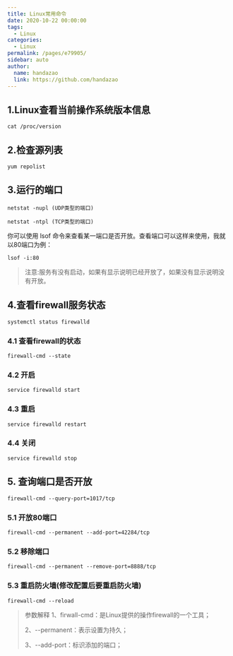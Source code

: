 ```yaml
---
title: Linux常用命令
date: 2020-10-22 00:00:00
tags: 
  - Linux
categories: 
  - Linux
permalink: /pages/e79905/
sidebar: auto
author: 
  name: handazao
  link: https://github.com/handazao
---
```


## 1.Linux查看当前操作系统版本信息

```
cat /proc/version
```



## 2.检查源列表

```
yum repolist
```



## 3.运行的端口

```
netstat -nupl (UDP类型的端口) 

netstat -ntpl (TCP类型的端口) 
```

你可以使用 lsof 命令来查看某一端口是否开放。查看端口可以这样来使用，我就以80端口为例： 

```
lsof -i:80 
```

> 注意:服务有没有启动，如果有显示说明已经开放了，如果没有显示说明没有开放。

## 4.查看firewall服务状态

```
systemctl status firewalld
```

### 4.1 查看firewall的状态

```
firewall-cmd --state
```

### 4.2 开启

```
service firewalld start
```

### 4.3 重启

```
service firewalld restart
```

### 4.4 关闭

```
service firewalld stop
```



## 5. 查询端口是否开放

```
firewall-cmd --query-port=1017/tcp
```

### 5.1 开放80端口

```
firewall-cmd --permanent --add-port=42284/tcp
```


### 5.2 移除端口

```
firewall-cmd --permanent --remove-port=8888/tcp
```



### 5.3 重启防火墙(修改配置后要重启防火墙)
```
firewall-cmd --reload
```



> 参数解释
> 1、firwall-cmd：是Linux提供的操作firewall的一个工具；
> 
> 2、--permanent：表示设置为持久；
> 
> 3、--add-port：标识添加的端口；